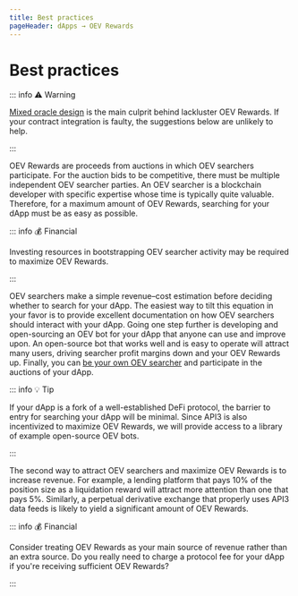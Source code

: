 ```yaml
---
title: Best practices
pageHeader: dApps → OEV Rewards
---
```


<PageHeader/>

# Best practices

::: info ⚠️ Warning

[Mixed oracle design](/dapps/integration/contract-integration#mixed-oracle-design) is the main culprit behind lackluster OEV Rewards.
If your contract integration is faulty, the suggestions below are unlikely to help.

:::

OEV Rewards are proceeds from auctions in which OEV searchers participate.
For the auction bids to be competitive, there must be multiple independent OEV searcher parties.
An OEV searcher is a blockchain developer with specific expertise whose time is typically quite valuable.
Therefore, for a maximum amount of OEV Rewards, searching for your dApp must be as easy as possible.

::: info 💰 Financial

Investing resources in bootstrapping OEV searcher activity may be required to maximize OEV Rewards.

:::

OEV searchers make a simple revenue–cost estimation before deciding whether to search for your dApp.
The easiest way to tilt this equation in your favor is to provide excellent documentation on how OEV searchers should interact with your dApp.
Going one step further is developing and open-sourcing an OEV bot for your dApp that anyone can use and improve upon.
An open-source bot that works well and is easy to operate will attract many users, driving searcher profit margins down and your OEV Rewards up.
Finally, you can [be your own OEV searcher](/oev-searchers/) and participate in the auctions of your dApp.

::: info 💡 Tip

If your dApp is a fork of a well-established DeFi protocol, the barrier to entry for searching your dApp will be minimal.
Since API3 is also incentivized to maximize OEV Rewards, we will provide access to a library of example open-source OEV bots.

:::

The second way to attract OEV searchers and maximize OEV Rewards is to increase revenue.
For example, a lending platform that pays 10% of the position size as a liquidation reward will attract more attention than one that pays 5%.
Similarly, a perpetual derivative exchange that properly uses API3 data feeds is likely to yield a significant amount of OEV Rewards.

::: info 💰 Financial

Consider treating OEV Rewards as your main source of revenue rather than an extra source.
Do you really need to charge a protocol fee for your dApp if you're receiving sufficient OEV Rewards?

:::
